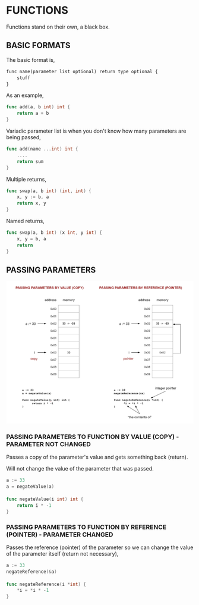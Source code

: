# FUNCTIONS

Functions stand on their own, a black box.

## BASIC FORMATS

The basic format is,

```txt
func name(parameter list optional) return type optional {
    stuff
}
```

As an example,

```go
func add(a, b int) int {
    return a + b
}
```

Variadic parameter list is when you don't know how many parameters are being passed,

```go
func add(name ...int) int {
    ....
    return sum
}
```

Multiple returns,

```go
func swap(a, b int) (int, int) {
    x, y := b, a
    return x, y
}
```

Named returns,

```go
func swap(a, b int) (x int, y int) {
    x, y = b, a
    return
}
```

## PASSING PARAMETERS

![IMAGE - go function passing by reference and value - IMAGE](../../../../docs/pics/go-function-passing-by-reference-and-value.jpg)

### PASSING PARAMETERS TO FUNCTION BY VALUE (COPY) - PARAMETER NOT CHANGED

Passes a copy of the parameter's value and gets something back (return).

Will not change the value of the parameter that was passed.

```go
a := 33
a = negateValue(a)

func negateValue(i int) int {
    return i * -1
}
```

### PASSING PARAMETERS TO FUNCTION BY REFERENCE (POINTER) - PARAMETER CHANGED

Passes the reference (pointer) of the parameter so we can change
the value of the parameter itself (return not necessary),

```go
a := 33
negateReference(&a)

func negateReference(i *int) {
    *i = *i * -1
}
```
